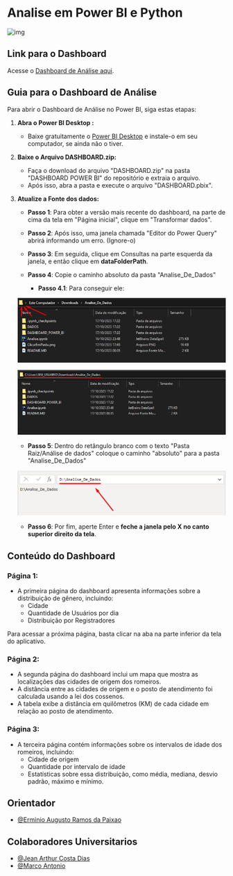 # Analise em Power BI e Python

![img](/Analise_De_Dados//images_readme/image_readme.png)

## Link para o Dashboard

Acesse o [Dashboard de Análise aqui](https://github.com/marco0antonio0/trabalho_extensao_projeto_cirio_2023/raw/main/Analise_De_Dados/DASHBOARD_POWER_BI/DASHBOARD.zip).

## Guia para o Dashboard de Análise

Para abrir o Dashboard de Análise no Power BI, siga estas etapas:

1. **Abra o Power BI Desktop :**
   - Baixe gratuitamente o [Power BI Desktop](https://powerbi.microsoft.com/) e instale-o em seu computador, se ainda não o tiver.

2. **Baixe o Arquivo DASHBOARD.zip:**
   - Faça o download do arquivo "DASHBOARD.zip" na pasta "DASHBOARD POWER BI" do repositório e extraia o arquivo.
   - Após isso, abra a pasta e execute o arquivo "DASHBOARD.pbix".

3. **Atualize a Fonte dos dados:**

   - **Passo 1**: Para obter a versão mais recente do dashboard, na parte de cima da tela em "Página inicial", clique em "Transformar dados".

   - **Passo 2**: Após isso, uma janela chamada "Editor do Power Query" abrirá informando um erro. (Ignore-o)

   - **Passo 3**: Em seguida, clique em Consultas na parte esquerda da janela, e então clique em **dataFolderPath**.

   - **Passo 4**: Copie o caminho absoluto da pasta "Analise_De_Dados"
      - **Passo 4.1**: Para conseguir ele:

   ![img]( /Analise_De_Dados//images_readme/ClicarEmPasta.png )

   ![img]( /Analise_De_Dados//images_readme/Caminho_absoluto.png )

   - **Passo 5**: Dentro do retângulo branco com o texto "Pasta Raiz/Análise de dados" coloque o caminho "absoluto" para a pasta "Analise_De_Dados"

   ![img]( /Analise_De_Dados//images_readme/ColarOCaminho.png )

   - **Passo 6**: Por fim, aperte Enter e **feche a janela pelo X no canto superior direito da tela**.

## Conteúdo do Dashboard

### Página 1:

- A primeira página do dashboard apresenta informações sobre a distribuição de gênero, incluindo:
  - Cidade
  - Quantidade de Usuários por dia
  - Distribuição por Registradores

Para acessar a próxima página, basta clicar na aba na parte inferior da tela do aplicativo.

### Página 2:

- A segunda página do dashboard inclui um mapa que mostra as localizações das cidades de origem dos romeiros.
- A distância entre as cidades de origem e o posto de atendimento foi calculada usando a lei dos cossenos.
- A tabela exibe a distância em quilômetros (KM) de cada cidade em relação ao posto de atendimento.

### Página 3:

- A terceira página contém informações sobre os intervalos de idade dos romeiros, incluindo:
  - Cidade de origem
  - Quantidade por intervalo de idade
  - Estatísticas sobre essa distribuição, como média, mediana, desvio padrão, máximo e mínimo.


## Orientador

- [@Erminio Augusto Ramos da Paixao](http://lattes.cnpq.br/3441462516404507)

## Colaboradores Universitarios

- [@Jean Arthur Costa Dias](https://github.com/JeanArthurCostaDias)
- [@Marco Antonio](https://github.com/marco0antonio0)
